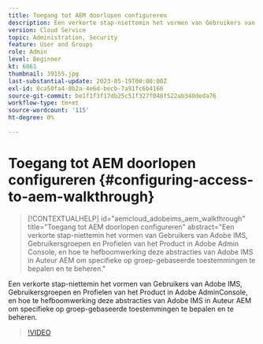 ```yaml
---
title: Toegang tot AEM doorlopen configureren
description: Een verkorte stap-niettemin het vormen van Gebruikers van Adobe IMS, Gebruikersgroepen en Profielen van het Product in Adobe AdminConsole, en hoe te hefboomwerking deze abstracties van Adobe IMS in Auteur AEM om specifieke op groep-gebaseerde toestemmingen te bepalen en te beheren.
version: Cloud Service
topic: Administration, Security
feature: User and Groups
role: Admin
level: Beginner
kt: 6061
thumbnail: 39155.jpg
last-substantial-update: 2023-05-19T00:00:00Z
exl-id: 0ca50fa4-0b2a-4e6d-becb-7a91fc6b4166
source-git-commit: be1f1f3f17db25c51f327f048f522ab340deda76
workflow-type: tm+mt
source-wordcount: '115'
ht-degree: 0%

---
```


# Toegang tot AEM doorlopen configureren {#configuring-access-to-aem-walkthrough}

>[!CONTEXTUALHELP]
>id="aemcloud_adobeims_aem_walkthrough"
>title="Toegang tot AEM doorlopen configureren"
>abstract="Een verkorte stap-niettemin het vormen van Gebruikers van Adobe IMS, Gebruikersgroepen en Profielen van het Product in Adobe Admin Console, en hoe te hefboomwerking deze abstracties van Adobe IMS in Auteur AEM om specifieke op groep-gebaseerde toestemmingen te bepalen en te beheren."

Een verkorte stap-niettemin het vormen van Gebruikers van Adobe IMS, Gebruikersgroepen en Profielen van het Product in Adobe AdminConsole, en hoe te hefboomwerking deze abstracties van Adobe IMS in Auteur AEM om specifieke op groep-gebaseerde toestemmingen te bepalen en te beheren.

>[!VIDEO](https://video.tv.adobe.com/v/39155?quality=12&learn=on)
